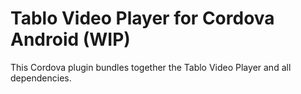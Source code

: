 # Tablo Video Player for Cordova Android (WIP)

This Cordova plugin bundles together the Tablo Video Player and all dependencies.